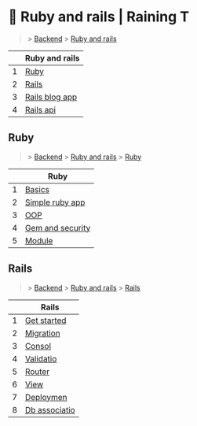 # 🏨 Ruby and rails  | Raining T

> [](/) > [Backend](/backend) > [Ruby and rails](/backend/ruby-and-rails)

<table><thead><tr><th></th><th>Ruby and rails</th></tr></thead><tbody><tr><td>1</td><td><a href="backend/ruby-and-rails/01-Ruby">Ruby</a></td></tr><tr><td>2</td><td><a href="backend/ruby-and-rails/02-Rails">Rails</a></td></tr><tr><td>3</td><td><a href="backend/ruby-and-rails/03-rails-blog-app">Rails blog app</a></td></tr><tr><td>4</td><td><a href="backend/ruby-and-rails/04-rails-api">Rails api</a></td></tr></tbody></table>

## Ruby

> [](/) > [Backend](/backend) > [Ruby and rails](/backend/ruby-and-rails) > [Ruby](/backend/ruby-and-rails/01-Ruby)

<table><thead><tr><th></th><th>Ruby</th></tr></thead><tbody><tr><td>1</td><td><a href="backend/ruby-and-rails/01-Ruby/01-basics">Basics</a></td></tr><tr><td>2</td><td><a href="backend/ruby-and-rails/01-Ruby/02-simple-ruby-app">Simple ruby app</a></td></tr><tr><td>3</td><td><a href="backend/ruby-and-rails/01-Ruby/03-OOP">OOP</a></td></tr><tr><td>4</td><td><a href="backend/ruby-and-rails/01-Ruby/04-gem-and-security">Gem and security</a></td></tr><tr><td>5</td><td><a href="backend/ruby-and-rails/01-Ruby/05-module">Module</a></td></tr></tbody></table>



## Rails

> [](/) > [Backend](/backend) > [Ruby and rails](/backend/ruby-and-rails) > [Rails](/backend/ruby-and-rails/02-Rails)

<table><thead><tr><th></th><th>Rails</th></tr></thead><tbody><tr><td>1</td><td><a href="backend/ruby-and-rails/02-Rails/01-get-started">Get started</a></td></tr><tr><td>2</td><td><a href="backend/ruby-and-rails/02-Rails/02-migration">Migration</a></td></tr><tr><td>3</td><td><a href="backend/ruby-and-rails/02-Rails/03-consol">Consol</a></td></tr><tr><td>4</td><td><a href="backend/ruby-and-rails/02-Rails/04-validatio">Validatio</a></td></tr><tr><td>5</td><td><a href="backend/ruby-and-rails/02-Rails/05-router">Router</a></td></tr><tr><td>6</td><td><a href="backend/ruby-and-rails/02-Rails/06-view">View</a></td></tr><tr><td>7</td><td><a href="backend/ruby-and-rails/02-Rails/07-deploymen">Deploymen</a></td></tr><tr><td>8</td><td><a href="backend/ruby-and-rails/02-Rails/08-db-associatio">Db associatio</a></td></tr></tbody></table>

